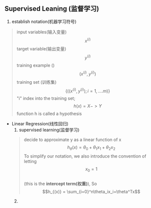 ## Supervised Leaning (监督学习)
1.  establish notation(机器学习符号) 
>  input variables(输入变量)
$$x^{(i)}$$
> target variable(输出变量)
$$y^{(i)}$$
> training example ()
$$(x^{(i)},y^{(i)}) $$
> training set (训练集)
$$\{((x^{(i)},y^{(i)}); i=1,....m)\}$$
"i" index into the training set;
$$ h(x) = X->Y $$
>function h is called a hypothesis
- Linear Regression(线性回归)
	1. supervised learning(监督学习)
	>decide to approximate y as a linear function of x
	>$$h_\theta(x) = \theta_0 + \theta_1x_1 + \theta_2x_2$$
	>To simplify our notation, we also introduce the convention of letting 
	$$x_0= 1$$  
	>(this is the **intercept term(权重)**), So
	$$h_{(x)} = \sum_{i=0}^n\theta_ix_i=\theta^Tx$$
	2. 
